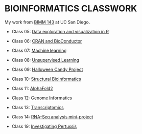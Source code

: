# BIOINFORMATICS CLASSWORK  

My work from [BIMM 143](https://bioboot.github.io/bimm143_F23/) at UC San Diego.  

- Class 05: [Data exploration and visualization in R](https://github.com/snoopnogg/bimm143_github/blob/main/class05/class05.pdf)

- Class 06: [CRAN and BioConductor](https://github.com/snoopnogg/bimm143_github/blob/main/Class06/Class06.pdf)

- Class 07: [Machine learning](https://github.com/snoopnogg/bimm143_github/blob/main/Class07/class07.pdf) 

- Class 08: [Unsupervised Learning](https://github.com/snoopnogg/bimm143_github/blob/main/class08_mini_project/class08render.pdf)

- Class 09: [Halloween Candy Project](https://github.com/snoopnogg/bimm143_github/blob/main/Class09_halloween/Class09_halloween.pdf)
  
- Class 10: [Structural Bioinformatics](https://github.com/snoopnogg/bimm143_github/blob/main/Class10/Class10.pdf)

- Class 11: [AlphaFold2](https://github.com/snoopnogg/bimm143_github/blob/main/Class11/class11.pdf)

- Class 12: [Genome Informatics](https://github.com/snoopnogg/bimm143_github/blob/main/Class12/Class12.pdf)

- Class 13: [Transcriptomics](https://github.com/snoopnogg/bimm143_github/blob/main/Class13/class13.pdf)
  
- Class 14: [RNA-Seq analysis mini-project](https://github.com/snoopnogg/bimm143_github/blob/main/class14/class14.pdf)
  
- Class 19: [Investigating Pertussis](https://github.com/snoopnogg/bimm143_github/blob/main/Class19/class19_pertussis.pdf)
  
